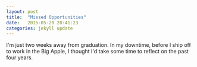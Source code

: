 ```yaml
---
layout: post
title:  "Missed Opportunities"
date:   2015-05-20 20:41:23
categories: jekyll update
---
```


I'm just two weeks away from graduation. In my downtime, before I ship off to work in the Big Apple, I thought I'd take some time to reflect on the past four years.